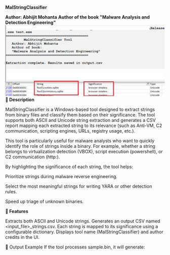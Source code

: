**MalStringClassifier**

**Author: Abhijit Mohanta**
**Author of the book "Malware Analysis and Detection Engineering"**
![MalStringClassifier UI](images/tool_ui.png)  
**📖 Description**

MalStringClassifier is a Windows-based tool designed to extract strings from binary files and classify them based on their significance. The tool supports both ASCII and Unicode string extraction and generates a CSV report mapping each extracted string to its relevance (such as Anti-VM, C2 communication, scripting engines, URLs, registry usage, etc.).

This tool is particularly useful for malware analysts who want to quickly identify the role of strings inside a binary. For example, whether a string belongs to virtualization detection (VBOX), script execution (powershell), or C2 communication (http:).

By highlighting the significance of each string, the tool helps:

Prioritize strings during malware reverse engineering.

Select the most meaningful strings for writing YARA or other detection rules.

Speed up triage of unknown binaries.

**🚀 Features**

Extracts both ASCII and Unicode strings.
Generates an output CSV named <input_file>_strings.csv.
Each string is mapped to its significance using a configurable dictionary.
Displays tool name (MalStringClassifier) and author credits in the UI.

📂 Output Example
If the tool processes sample.bin, it will generate:
